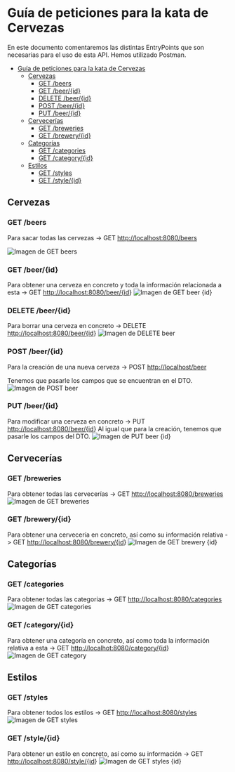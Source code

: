 # Guía de peticiones para la kata de Cervezas

En este documento comentaremos las distintas EntryPoints que son necesarias para el uso de esta API. Hemos utilizado Postman.

- [Guía de peticiones para la kata de Cervezas](#guía-de-peticiones-para-la-kata-de-cervezas)
  - [Cervezas](#cervezas)
    - [GET /beers](#get-beers)
    - [GET /beer/{id}](#get-beerid)
    - [DELETE /beer/{id}](#delete-beerid)
    - [POST /beer/{id}](#post-beerid)
    - [PUT /beer/{id}](#put-beerid)
  - [Cervecerías](#cervecerías)
    - [GET /breweries](#get-breweries)
    - [GET /brewery/{id}](#get-breweryid)
  - [Categorías](#categorías)
    - [GET /categories](#get-categories)
    - [GET /category/{id}](#get-categoryid)
  - [Estilos](#estilos)
    - [GET /styles](#get-styles)
    - [GET /style/{id}](#get-styleid)

## Cervezas

### GET /beers

Para sacar todas las cervezas -> GET <http://localhost:8080/beers>

![Imagen de GET beers](./img/beers-get.png "GET beers")

### GET /beer/{id}

Para obtener una cerveza en concreto y toda la información relacionada a esta -> GET <http://localhost:8080/beer/{id>}
![Imagen de GET beer {id}](./img/beer-get.png "GET beer {id}")

### DELETE /beer/{id}

Para borrar una cerveza en concreto -> DELETE <http://localhost:8080/beer/{id>}
![Imagen de DELETE beer](./img/beer-delete.png "DELETE beer")

### POST /beer/{id}

Para la creación de una nueva cerveza -> POST <http://localhost/beer>

Tenemos que pasarle los campos que se encuentran en el DTO.
![Imagen de POST beer ](./img/beer-post.png "POST beer")

### PUT /beer/{id}

Para modificar una cerveza en concreto -> PUT <http://localhost:8080/beer/{id>}
Al igual que para la creación, tenemos que pasarle los campos del DTO.
![Imagen de PUT beer {id}](./img/beer-put.png "PUT beer")

## Cervecerías

### GET /breweries

Para obtener todas las cervecerías -> GET <http://localhost:8080/breweries>
![Imagen de GET breweries ](./img/breweries-get.png "GET breweries")

### GET /brewery/{id}

Para obtener una cervecería en concreto, así como su información relativa -> GET <http://localhost:8080/brewery/{id>}
![Imagen de GET brewery {id}](./img/brewery-get.png "GET brewery {id}")

## Categorías

### GET /categories

Para obtener todas las categorias -> GET <http://localhost:8080/categories>
![Imagen de GET categories](./img/categories-get.png "GET categories")

### GET /category/{id}

Para obtener una categoría en concreto, así como toda la información relativa a esta -> GET <http://localhot:8080/category/{id>}
![Imagen de GET category](./img/category-get.png "GET category {id}")

## Estilos

### GET /styles

Para obtener todos los estilos -> GET <http://localhost:8080/styles>
![Imagen de GET styles](./img/styles-get.png "GET styles")

### GET /style/{id}

Para obtener un estilo en concreto, así como su información -> GET <http://localhost:8080/style/{id>}
![Imagen de GET styles {id}](./img/style-get.png "GET style {id}")
